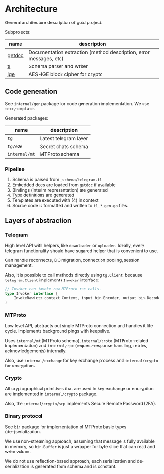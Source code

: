 # Architecture

General architecture description of gotd project.

Subprojects:

|name|description|
|----|-----------|
|[getdoc](https://github.com/gotd/getdoc)| Documentation extraction (method description, error messages, etc) |
|[tl](https://github.com/gotd/tl)        | Schema parser and writer |
|[ige](https://github.com/gotd/ige)      | AES-IGE block cipher for crypto |

## Code generation

See `internal/gen` package for code generation implementation.
We use `text/template`.

Generated packages:

|name|description|
|----|-----------|
|`tg`          | Latest telegram layer |
|`tg/e2e`      | Secret chats schema |
|`internal/mt` | MTProto schema |

### Pipeline

1) Schema is parsed from `_schema/telegram.tl`
2) Embedded docs are loaded from `getdoc` if available
3) Bindings (interim representation) are generated
4) Type definitions are generated
5) Templates are executed with (4) in context
6) Source code is formatted and written to `tl_*_gen.go` files.


## Layers of abstraction

### Telegram

High level API with helpers, like `downloader` or `uploader`.
Ideally, every telegram functionality should have sugared helper
that is convenient to use.

Can handle reconnects, DC migration, connection pooling, session management.

Also, it is possible to call methods directly using `tg.Client`, because
`telegram.Client` implements `Invoker` interface:

```go
// Invoker can invoke raw MTProto rpc calls.
type Invoker interface {
	InvokeRaw(ctx context.Context, input bin.Encoder, output bin.Decoder) error
}
```

### MTProto

Low level API, abstracts out single MTProto connection and handles it life cycle.
Implements background pings with keepalive.

Uses `internal/mt` (MTProto schema),  `internal/proto` (MTProto-related implementation)
and `internal/rpc` (request-response handling, retries, acknowledgements) internally.

Also, use `internal/exchange` for key exchange process and `internal/crypto` for encryption.

### Crypto

All cryptographical primitives that are used in key exchange or encryption
are implemented in `internal/crypto` package.

Also, the `internal/crypto/srp` implements Secure Remote Password (2FA).

### Binary protocol

See `bin` package for implementation of MTProto basic types (de-)serialization.

We use non-streaming approach, assuming that message is fully available in memory,
so `bin.Buffer` is just a wrapper for byte slice that can read and write values.

We do not use reflection-based approach, each serialization and de-serialization
is generated from schema and is constant.
